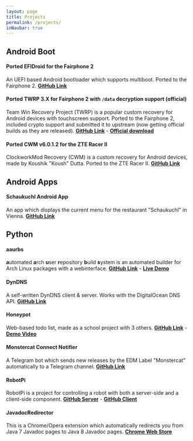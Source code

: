 ```yaml
---
layout: page
title: Projects
permalink: /projects/
inNavbar: true
---
```


## Android Boot

#### Ported EFIDroid for the Fairphone 2

An UEFI based Android bootloader which supports multiboot. Ported to the Fairphone 2. **[GitHub Link](https://github.com/efidroid/device/tree/fairphone/fp2)**

#### Ported TWRP 3.X for Fairphone 2 with `/data` decryption support (official)

Team Win Recovery Project (TWRP) is a popular custom recovery for Android devices with touchscreen support. Ported to the Fairphone 2, included crypto support and submitted it to upstream (now getting official builds as they are released). **[GitHub Link](https://github.com/TeamWin/android_device_fairphone_fp2)** - **[Official download](https://twrp.me/devices/fairphone2.html)**

#### Ported CWM v6.0.1.2 for the ZTE Racer II

ClockworkMod Recovery (CWM) is a custom recovery for Android devices, made by Koushik "Koush" Dutta. Ported to the ZTE Racer II. **[GitHub Link](https://github.com/z3ntu/android_device_zte_racer2)**

## Android Apps

#### Schaukuchl Android App

An app which displays the current menu for the restaurant "Schaukuchl" in Vienna. **[GitHub Link](https://github.com/z3ntu/Schaukuchl)**

## Python

#### aaurbs

**a**utomated **a**rch **u**ser **r**epository **b**uild **s**ystem is an automated builder for Arch Linux packages with a webinterface. **[GitHub Link](https://github.com/z3ntu/aaurbs)** - **[Live Demo](https://aaurbs.z3ntu.xyz/)**

#### DynDNS

A self-written DynDNS client & server. Works with the DigitalOcean DNS API. **[GitHub Link](https://github.com/z3ntu/DynDNS)**


#### Honeypot

Web-based todo list, made as a school project with 3 others. **[GitHub Link](https://github.com/MadeInSpengergasse/Honeypot)** - **[Demo Video](https://youtu.be/8HdV2xxItIM)**

#### Monstercat Connect Notifier

A Telegram bot which sends new releases by the EDM Label "Monstercat" automatically to a Telegram channel. **[GitHub Link](https://github.com/z3ntu/MonstercatConnectNotifier)**

#### RobotPi

RobotPi is a project for controlling a robot with both a server-side and a client-side component. **[GitHub Server](https://github.com/z3ntu/robotpi_server)** - **[GitHub Client](https://github.com/z3ntu/robotpi_client_android)**

#### JavadocRedirector

This is a Chrome/Opera extension which automatically redirects you from Java 7 Javadoc pages to Java 8 Javadoc pages. **[Chrome Web Store](https://chrome.google.com/webstore/detail/javadoc-redirector/pkpckmephcfffdfjemgnekclglhpkcom)** 
